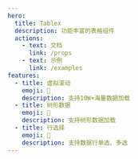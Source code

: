 ```yaml
---
hero:
  title: Tablex
  description: 功能丰富的表格组件
  actions:
    - text: 文档
      link: /props
    - text: 示例
      link: /examples
features:
  - title: 虚拟滚动
    emoji: 🚀
    description: 支持10W+海量数据加载
  - title: 树形数据
    emoji: 🌈
    description: 支持树形数据加载
  - title: 行选择
    emoji: 💎
    description: 支持数据行单选、多选
---
```

